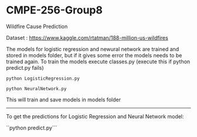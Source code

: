 # CMPE-256-Group8
Wildfire Cause Prediction

Dataset : https://www.kaggle.com/rtatman/188-million-us-wildfires


The models for logistic regression and newural network are trained and stored in models folder, but if it gives some error the models needs to be trained again. 
To train the models execute classes.py (execute this if python predict.py fails)

```python LogisticRegression.py```

```python NeuralNetwork.py```

This will train and save models in models folder

-----------------------------------------------------------------------------------------------------------------
To get the predictions for Logistic Regression and Neural Network model:

``python predict.py```

